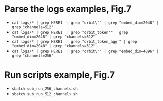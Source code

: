 # Parse the logs examples, Fig.7
* `cat logs/* | grep HERE1  | grep "orbit\'" | grep "embed_dim=2048" | grep "channels=512"`
* `cat logs/* | grep HERE1  | grep "orbit_token'" | grep "embed_dim=2048" | grep "channels=512"`
* `cat logs/* | grep HERE1  | grep "orbit_token_agg'" | grep "embed_dim=2048" | grep "channels=512"`
* `cat logs/* | grep HERE1  | grep "orbit\'" | grep "embed_dim=4096" | grep "channels=256"`

# Run scripts example, Fig.7
* `sbatch sub_run_256_channels.sh`
* `sbatch sub_run_512_channels.sh`

